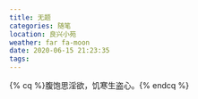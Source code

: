 ```yaml
---
title: 无题
categories: 随笔
location: 良兴小苑
weather: far fa-moon
date: 2020-06-15 21:23:35
tags:
---
```

{% cq %}腹饱思淫欲，饥寒生盗心。{% endcq %}